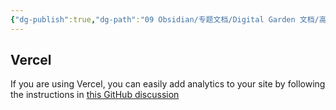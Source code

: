 ```yaml
---
{"dg-publish":true,"dg-path":"09 Obsidian/专题文档/Digital Garden 文档/高级设置/使用指南/添加统计.md","permalink":"/09 Obsidian/专题文档/Digital Garden 文档/高级设置/使用指南/添加统计/","noteIcon":"dg-note-icon","created":"2025-07-30","updated":"2025-07-30"}
---
```



## Vercel

If you are using Vercel, you can easily add analytics to your site by following the instructions in [this GitHub discussion](https://github.com/oleeskild/obsidian-digital-garden/discussions/195)
